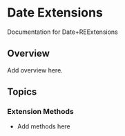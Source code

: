 # Date Extensions

Documentation for Date+REExtensions

## Overview

Add overview here.

## Topics

### Extension Methods

- Add methods here